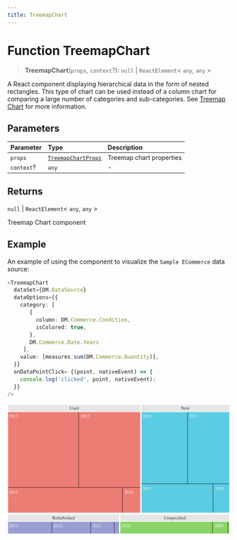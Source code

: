 ```yaml
---
title: TreemapChart
---
```


# Function TreemapChart

> **TreemapChart**(`props`, `context`?): `null` \| `ReactElement`\< `any`, `any` \>

A React component displaying hierarchical data in the form of nested rectangles.
This type of chart can be used instead of a column chart for comparing a large number of categories and sub-categories.
See [Treemap Chart](https://docs.sisense.com/main/SisenseLinux/treemap.htm) for more information.

## Parameters

| Parameter | Type | Description |
| :------ | :------ | :------ |
| `props` | [`TreemapChartProps`](../interfaces/interface.TreemapChartProps.md) | Treemap chart properties |
| `context`? | `any` | - |

## Returns

`null` \| `ReactElement`\< `any`, `any` \>

Treemap Chart component

## Example

An example of using the component to visualize the `Sample ECommerce` data source:
```ts
<TreemapChart
  dataSet={DM.DataSource}
  dataOptions={{
    category: [
       {
         column: DM.Commerce.Сondition,
         isColored: true,
       },
       DM.Commerce.Date.Years
     ],
    value: [measures.sum(DM.Commerce.Quantity)],
  }}
  onDataPointClick= {(point, nativeEvent) => {
    console.log('clicked', point, nativeEvent);
  }}
/>
```

<img src="../../../img/treemap-chart-example-1.png" width="600px" />
